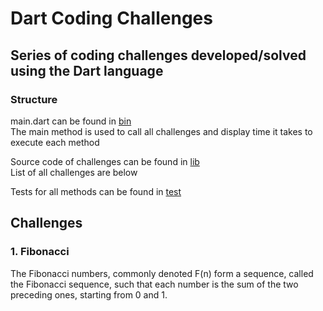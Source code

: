 # Dart Coding Challenges

## Series of coding challenges developed/solved using the Dart language

### Structure
main.dart can be found in [bin](https://github.com/DigitalCapitan/coding_challenges/tree/main/bin)<br>
The main method is used to call all challenges and display time it takes to execute each method<br>

Source code of challenges can be found in [lib](https://github.com/DigitalCapitan/coding_challenges/tree/main/lib)<br>
List of all challenges are below<br>

Tests for all methods can be found in [test](https://github.com/DigitalCapitan/coding_challenges/tree/main/test)<br>

## Challenges
### 1. Fibonacci
The Fibonacci numbers, commonly denoted F(n) form a sequence, called the Fibonacci sequence, such that each number is the sum of the two preceding ones, starting from 0 and 1.
